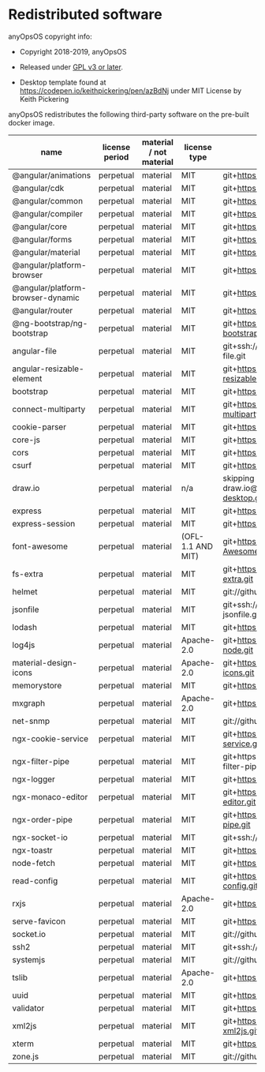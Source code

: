 # Redistributed software

anyOpsOS copyright info:

- Copyright 2018-2019, anyOpsOS
- Released under [GPL v3 or later](LICENSE).

- Desktop template found at https://codepen.io/keithpickering/pen/azBdNj under MIT License by Keith Pickering


anyOpsOS redistributes the following third-party software on the pre-built docker image.


| name                              | license period | material / not material | license type      | link                                                             | comment |
| ----                              | -------------- | ----------------------- | ------------      | ----                                                             | ------- |
| @angular/animations               | perpetual      | material                | MIT               | git+https://github.com/angular/angular.git                       | 7.2.15 |
| @angular/cdk                      | perpetual      | material                | MIT               | git+https://github.com/angular/material2.git                     | 7.3.7 |
| @angular/common                   | perpetual      | material                | MIT               | git+https://github.com/angular/angular.git                       | 7.2.15 |
| @angular/compiler                 | perpetual      | material                | MIT               | git+https://github.com/angular/angular.git                       | 7.2.15 |
| @angular/core                     | perpetual      | material                | MIT               | git+https://github.com/angular/angular.git                       | 7.2.15 |
| @angular/forms                    | perpetual      | material                | MIT               | git+https://github.com/angular/angular.git                       | 7.2.15 |
| @angular/material                 | perpetual      | material                | MIT               | git+https://github.com/angular/material2.git                     | 7.3.7 |
| @angular/platform-browser         | perpetual      | material                | MIT               | git+https://github.com/angular/angular.git                       | 7.2.15 |
| @angular/platform-browser-dynamic | perpetual      | material                | MIT               | git+https://github.com/angular/angular.git                       | 7.2.15 |
| @angular/router                   | perpetual      | material                | MIT               | git+https://github.com/angular/angular.git                       | 7.2.15 |
| @ng-bootstrap/ng-bootstrap        | perpetual      | material                | MIT               | git+https://github.com/ng-bootstrap/ng-bootstrap.git             | 4.2.1 |
| angular-file                      | perpetual      | material                | MIT               | git+ssh://git@github.com/ackerapple/angular-file.git             | 1.3.2 |
| angular-resizable-element         | perpetual      | material                | MIT               | git+https://github.com/mattlewis92/angular-resizable-element.git | 3.2.4 |
| bootstrap                         | perpetual      | material                | MIT               | git+https://github.com/twbs/bootstrap.git                        | 4.3.1 |
| connect-multiparty                | perpetual      | material                | MIT               | git+https://github.com/expressjs/connect-multiparty.git          | 2.2.0 |
| cookie-parser                     | perpetual      | material                | MIT               | git+https://github.com/expressjs/cookie-parser.git               | 1.4.4 |
| core-js                           | perpetual      | material                | MIT               | git+https://github.com/zloirock/core-js.git                      | 2.6.9 |
| cors                              | perpetual      | material                | MIT               | git+https://github.com/expressjs/cors.git                        | 2.8.5 |
| csurf                             | perpetual      | material                | MIT               | git+https://github.com/expressjs/csurf.git                       | 1.10.0 |
| draw.io                           | perpetual      | material                | n/a               | skipping draw.io@git+https://github.com/jgraph/drawio-desktop.git (invalid semversion) |   |
| express                           | perpetual      | material                | MIT               | git+https://github.com/expressjs/express.git                     | 4.17.1 |
| express-session                   | perpetual      | material                | MIT               | git+https://github.com/expressjs/session.git                     | 1.16.2 |
| font-awesome                      | perpetual      | material                | (OFL-1.1 AND MIT) | git+https://github.com/FortAwesome/Font-Awesome.git              | 4.7.0 |
| fs-extra                          | perpetual      | material                | MIT               | git+https://github.com/jprichardson/node-fs-extra.git            | 8.1.0 |
| helmet                            | perpetual      | material                | MIT               | git://github.com/helmetjs/helmet.git                             | 3.20.0 |
| jsonfile                          | perpetual      | material                | MIT               | git+ssh://git@github.com/jprichardson/node-jsonfile.git          | 5.0.0 |
| lodash                            | perpetual      | material                | MIT               | git+https://github.com/lodash/lodash.git                         | 4.17.15 |
| log4js                            | perpetual      | material                | Apache-2.0        | git+https://github.com/log4js-node/log4js-node.git               | 4.5.1 |
| material-design-icons             | perpetual      | material                | Apache-2.0        | git+https://github.com/google/material-design-icons.git          | 3.0.1 |
| memorystore                       | perpetual      | material                | MIT               | git+https://github.com/roccomuso/memorystore.git                 | 1.6.1 |
| mxgraph                           | perpetual      | material                | Apache-2.0        | git+https://github.com/jgraph/mxgraph.git                        | 4.0.4 |
| net-snmp                          | perpetual      | material                | MIT               | git://github.com/nospaceships/node-net-snmp.git                  | 1.2.4 |
| ngx-cookie-service                | perpetual      | material                | MIT               | git+https://github.com/7leads/ngx-cookie-service.git             | 2.2.0 |
| ngx-filter-pipe                   | perpetual      | material                | MIT               | git+https://vadimdez@github.com/VadimDez/ngx-filter-pipe.git     | 2.1.2 |
| ngx-logger                        | perpetual      | material                | MIT               | git+https://github.com/dbfannin/ngx-logger.git                   | 3.4.6 |
| ngx-monaco-editor                 | perpetual      | material                | MIT               | git+https://github.com/atularen/ngx-monaco-editor.git            | 7.0.0 |
| ngx-order-pipe                    | perpetual      | material                | MIT               | git+https://github.com/VadimDez/ngx-order-pipe.git               | 2.0.3 |
| ngx-socket-io                     | perpetual      | material                | MIT               | git+ssh://git@github.com/rodgc/ngx-socket-io.git                 | 2.1.1 |
| ngx-toastr                        | perpetual      | material                | MIT               | git+https://github.com/scttcper/ngx-toastr.git                   | 10.1.0 |
| node-fetch                        | perpetual      | material                | MIT               | git+https://github.com/bitinn/node-fetch.git                     | 2.6.0 |
| read-config                       | perpetual      | material                | MIT               | git+https://github.com/coditorium/nodejs-read-config.git         | 1.6.0 |
| rxjs                              | perpetual      | material                | Apache-2.0        | git+https://github.com/reactivex/rxjs.git                        | 6.3.3 |
| serve-favicon                     | perpetual      | material                | MIT               | git+https://github.com/expressjs/serve-favicon.git               | 2.5.0 |
| socket.io                         | perpetual      | material                | MIT               | git://github.com/socketio/socket.io.git                          | 2.2.0 |
| ssh2                              | perpetual      | material                | MIT               | git+ssh://git@github.com/mscdex/ssh2.git                         | 0.8.5 |
| systemjs                          | perpetual      | material                | MIT               | git://github.com/systemjs/systemjs.git                           | 0.21.6 |
| tslib                             | perpetual      | material                | Apache-2.0        | git+https://github.com/Microsoft/tslib.git                       | 1.10.0 |
| uuid                              | perpetual      | material                | MIT               | git+https://github.com/kelektiv/node-uuid.git                    | 3.3.3 |
| validator                         | perpetual      | material                | MIT               | git+https://github.com/chriso/validator.js.git                   | 11.1.0 |
| xml2js                            | perpetual      | material                | MIT               | git+https://github.com/Leonidas-from-XIV/node-xml2js.git         | 0.4.19 |
| xterm                             | perpetual      | material                | MIT               | git+https://github.com/xtermjs/xterm.js.git                      | 3.14.5 |
| zone.js                           | perpetual      | material                | MIT               | git://github.com/angular/zone.js.git                             | 0.8.29 |
